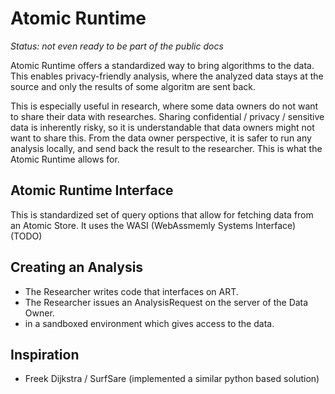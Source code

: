 # Atomic Runtime

_Status: not even ready to be part of the public docs_

Atomic Runtime offers a standardized way to bring algorithms to the data.
This enables privacy-friendly analysis, where the analyzed data stays at the source and only the results of some algoritm are sent back.

This is especially useful in research, where some data owners do not want to share their data with researches.
Sharing confidential / privacy / sensitive data is inherently risky, so it is understandable that data owners might not want to share this.
From the data owner perspective, it is safer to run any analysis locally, and send back the result to the researcher.
This is what the Atomic Runtime allows for.

## Atomic Runtime Interface

This is standardized set of query options that allow for fetching data from an Atomic Store.
It uses the WASI (WebAssmemly Systems Interface) (TODO)

## Creating an Analysis

- The Researcher writes code that interfaces on ART.
- The Researcher issues an AnalysisRequest on the server of the Data Owner.
- in a sandboxed environment which gives access to the data.

## Inspiration

- Freek Dijkstra / SurfSare (implemented a similar python based solution)
